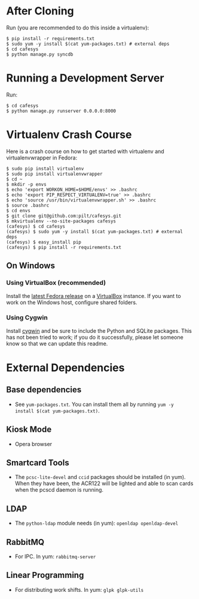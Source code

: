 # After Cloning
Run (you are recommended to do this inside a virtualenv):

    $ pip install -r requirements.txt
    $ sudo yum -y install $(cat yum-packages.txt) # external deps
    $ cd cafesys
    $ python manage.py syncdb

# Running a Development Server
Run:

    $ cd cafesys
    $ python manage.py runserver 0.0.0.0:8000

# Virtualenv Crash Course
Here is a crash course on how to get started with virtualenv and
virtualenvwrapper in Fedora:

    $ sudo pip install virtualenv
    $ sudo pip install virtualenvwrapper
    $ cd ~
    $ mkdir -p envs
    $ echo 'export WORKON_HOME=$HOME/envs' >> .bashrc
    $ echo 'export PIP_RESPECT_VIRTUALENV=true' >> .bashrc
    $ echo 'source /usr/bin/virtualenvwrapper.sh' >> .bashrc
    $ source .bashrc
    $ cd envs
    $ git clone git@github.com:pilt/cafesys.git
    $ mkvirtualenv --no-site-packages cafesys
    (cafesys) $ cd cafesys
    (cafesys) $ sudo yum -y install $(cat yum-packages.txt) # external deps
    (cafesys) $ easy_install pip
    (cafesys) $ pip install -r requirements.txt

## On Windows
### Using VirtualBox (recommended)
Install the [latest Fedora release](http://fedoraproject.org/get-fedora) on a
[VirtualBox](http://www.virtualbox.org/) instance. If you want to work on the
Windows host, configure shared folders.

### Using Cygwin
Install [cygwin](http://www.cygwin.com/) and be sure to include the Python and
SQLite packages. This has not been tried to work; if you do it successfully,
please let someone know so that we can update this readme.

# External Dependencies
## Base dependencies
 * See `yum-packages.txt`. You can install them all by running 
   `yum -y install $(cat yum-packages.txt)`.

## Kiosk Mode
 * Opera browser

## Smartcard Tools
 * The `pcsc-lite-devel` and `ccid` packages should be installed (in yum). 
   When they have been, the ACR122 will be lighted and able to scan cards 
   when the pcscd daemon is running.

## LDAP
 * The `python-ldap` module needs (in yum): `openldap openldap-devel`

## RabbitMQ
 * For IPC. In yum: `rabbitmq-server`

## Linear Programming
 * For distributing work shifts. In yum: `glpk glpk-utils`
